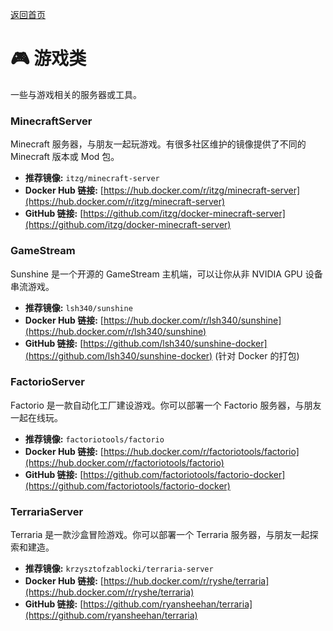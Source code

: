 [返回首页](../README.md)

# 🎮 游戏类

一些与游戏相关的服务器或工具。

### MinecraftServer
    
Minecraft 服务器，与朋友一起玩游戏。有很多社区维护的镜像提供了不同的 Minecraft 版本或 Mod 包。

*   **推荐镜像:** `itzg/minecraft-server`
*   **Docker Hub 链接:** [https://hub.docker.com/r/itzg/minecraft-server](https://hub.docker.com/r/itzg/minecraft-server)
*   **GitHub 链接:** [https://github.com/itzg/docker-minecraft-server](https://github.com/itzg/docker-minecraft-server)

### GameStream

Sunshine 是一个开源的 GameStream 主机端，可以让你从非 NVIDIA GPU 设备串流游戏。

*   **推荐镜像:** `lsh340/sunshine`
*   **Docker Hub 链接:** [https://hub.docker.com/r/lsh340/sunshine](https://hub.docker.com/r/lsh340/sunshine)
*   **GitHub 链接:** [https://github.com/lsh340/sunshine-docker](https://github.com/lsh340/sunshine-docker) (针对 Docker 的打包)

### FactorioServer

Factorio 是一款自动化工厂建设游戏。你可以部署一个 Factorio 服务器，与朋友一起在线玩。

*   **推荐镜像:** `factoriotools/factorio`
*   **Docker Hub 链接:** [https://hub.docker.com/r/factoriotools/factorio](https://hub.docker.com/r/factoriotools/factorio)
*   **GitHub 链接:** [https://github.com/factoriotools/factorio-docker](https://github.com/factoriotools/factorio-docker)

### TerrariaServer

Terraria 是一款沙盒冒险游戏。你可以部署一个 Terraria 服务器，与朋友一起探索和建造。

*   **推荐镜像:** `krzysztofzablocki/terraria-server`
*   **Docker Hub 链接:** [https://hub.docker.com/r/ryshe/terraria](https://hub.docker.com/r/ryshe/terraria)
*   **GitHub 链接:** [https://github.com/ryansheehan/terraria](https://github.com/ryansheehan/terraria)